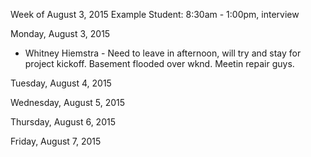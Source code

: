 Week of August 3, 2015
Example Student: 8:30am - 1:00pm, interview

Monday, August 3, 2015
* Whitney Hiemstra - Need to leave in afternoon, will try and stay for project kickoff. Basement flooded over wknd. Meetin repair guys.

Tuesday, August 4, 2015

Wednesday, August 5, 2015

Thursday, August 6, 2015

Friday, August 7, 2015
